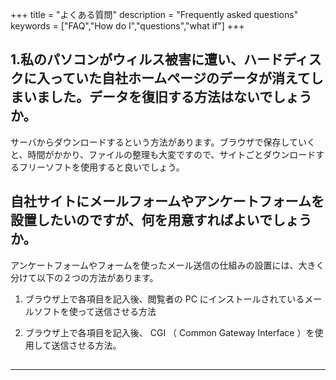 +++
title = "よくある質問"
description = "Frequently asked questions"
keywords = ["FAQ","How do I","questions","what if"]
+++



## 1.私のパソコンがウィルス被害に遭い、ハードディスクに入っていた自社ホームページのデータが消えてしまいました。データを復旧する方法はないでしょうか。

サーバからダウンロードするという方法があります。ブラウザで保存していくと、時間がかかり、ファイルの整理も大変ですので、サイトごとダウンロードするフリーソフトを使用すると良いでしょう。 
## 自社サイトにメールフォームやアンケートフォームを設置したいのですが、何を用意すればよいでしょうか。

アンケートフォームやフォームを使ったメール送信の仕組みの設置には、大きく分けて以下の２つの方法があります。

1. ブラウザ上で各項目を記入後、閲覧者の PC にインストールされているメールソフトを使って送信させる方法

2. ブラウザ上で各項目を記入後、 CGI （ Common Gateway Interface ）を使用して送信させる方法。

## 


## 



## 


---

> 